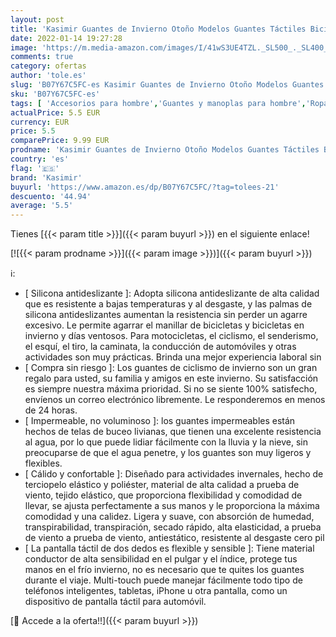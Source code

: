 ```yaml
---
layout: post
title: 'Kasimir Guantes de Invierno Otoño Modelos Guantes Táctiles Bicicleta Correr al Aire Libre Guantes Calientes con Reflectante Esquiar Escalar Doble Impermeable para Hombre y Mujeres Negro  L'
date: 2022-01-14 19:27:28
image: 'https://m.media-amazon.com/images/I/41wS3UE4TZL._SL500_._SL400_.jpg'
comments: true
category: ofertas
author: 'tole.es'
slug: 'B07Y67C5FC-es Kasimir Guantes de Invierno Otoño Modelos Guantes Táctiles...'
sku: 'B07Y67C5FC-es'
tags: [ 'Accesorios para hombre','Guantes y manoplas para hombre','Ropa','Ropa para hombre','bicicleta','kasimir', ]
actualPrice: 5.5 EUR
currency: EUR
price: 5.5
comparePrice: 9.99 EUR
prodname: 'Kasimir Guantes de Invierno Otoño Modelos Guantes Táctiles Bicicleta Correr al Aire Libre Guantes Calientes con Reflectante Esquiar Escalar Doble Impermeable para Hombre y Mujeres Negro  L'
country: 'es'
flag: '🇪🇸'
brand: 'Kasimir'
buyurl: 'https://www.amazon.es/dp/B07Y67C5FC/?tag=tolees-21'
descuento: '44.94'
average: '5.5'
---
```


Tienes [{{< param title >}}]({{< param buyurl >}}) en el siguiente enlace!

[![{{< param prodname >}}]({{< param image >}})]({{< param buyurl >}})

ℹ️:

- [ Silicona antideslizante ]: Adopta silicona antideslizante de alta calidad que es resistente a bajas temperaturas y al desgaste, y las palmas de silicona antideslizantes aumentan la resistencia sin perder un agarre excesivo. Le permite agarrar el manillar de bicicletas y bicicletas en invierno y días ventosos. Para motocicletas, el ciclismo, el senderismo, el esquí, el tiro, la caminata, la conducción de automóviles y otras actividades son muy prácticas. Brinda una mejor experiencia laboral sin
- [ Compra sin riesgo ]: Los guantes de ciclismo de invierno son un gran regalo para usted, su familia y amigos en este invierno. Su satisfacción es siempre nuestra máxima prioridad. Si no se siente 100% satisfecho, envíenos un correo electrónico libremente. Le responderemos en menos de 24 horas.
- [ Impermeable, no voluminoso ]: los guantes impermeables están hechos de telas de buceo livianas, que tienen una excelente resistencia al agua, por lo que puede lidiar fácilmente con la lluvia y la nieve, sin preocuparse de que el agua penetre, y los guantes son muy ligeros y flexibles.
- [ Cálido y confortable ]: Diseñado para actividades invernales, hecho de terciopelo elástico y poliéster, material de alta calidad a prueba de viento, tejido elástico, que proporciona flexibilidad y comodidad de llevar, se ajusta perfectamente a sus manos y le proporciona la máxima comodidad y una calidez. Ligera y suave, con absorción de humedad, transpirabilidad, transpiración, secado rápido, alta elasticidad, a prueba de viento a prueba de viento, antiestático, resistente al desgaste cero pil
- [ La pantalla táctil de dos dedos es flexible y sensible ]: Tiene material conductor de alta sensibilidad en el pulgar y el índice, protege tus manos en el frío invierno, no es necesario que te quites los guantes durante el viaje. Multi-touch puede manejar fácilmente todo tipo de teléfonos inteligentes, tabletas, iPhone u otra pantalla, como un dispositivo de pantalla táctil para automóvil.

[🛒 Accede a la oferta!!]({{< param buyurl >}})
